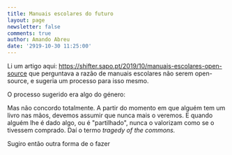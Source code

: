 ```yaml
---
title: Manuais escolares do futuro
layout: page
newsletter: false
comments: true
author: Amando Abreu
date: '2919-10-30 11:25:00'
---
```

Li um artigo aqui: https://shifter.sapo.pt/2019/10/manuais-escolares-open-source que perguntava a razão de manuais escolares não serem open-source, e sugeria um processo para isso mesmo.

O processo sugerido era algo do género:



Mas não concordo totalmente. A partir do momento em que alguém tem um livro nas mãos, devemos assumir que nunca mais o veremos. E quando alguém lhe é dado algo, ou é "partilhado", nunca o valorizam como se o tivessem comprado. Daí o termo _tragedy of the commons._ 

Sugiro então outra forma de o fazer
